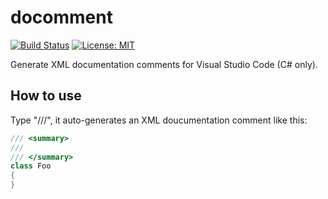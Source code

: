# docomment

[![Build Status](https://travis-ci.org/k--kato/docomment.svg?branch=master)](https://travis-ci.org/k--kato/docomment)
[![License: MIT](http://img.shields.io/badge/license-MIT-orange.svg)](LICENSE)

Generate XML documentation comments for Visual Studio Code (C# only).

## How to use

Type "///", it auto-generates an XML doucumentation comment like this:

```csharp
/// <summary>
/// 
/// </summary>
class Foo
{
}
```
